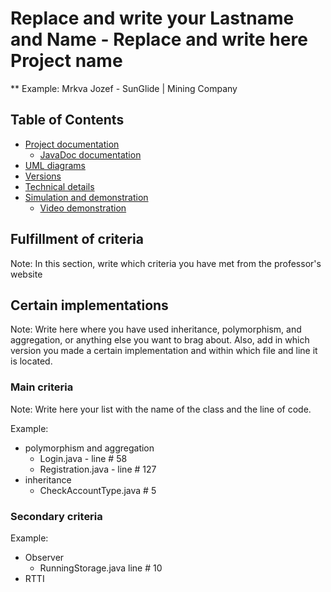 # Replace and write your Lastname and Name - Replace and write here Project name
** Example: Mrkva Jozef - SunGlide | Mining Company

## Table of Contents

* [Project documentation](Documentation/000_project_documentation)
  * [JavaDoc documentation](Documentation/000_project_documentation)
* [UML diagrams](Documentation/001_uml_diagrams)
* [Versions](Documentation/002_versions)
* [Technical details](Documentation/003_tech_details)
* [Simulation and demonstration](Documentation/004_simulation_and_demonstration)  
  * [Video demonstration](Documentation/004_simulation_and_demonstration)

## Fulfillment of criteria

Note: In this section, write which criteria you have met from the professor's website

## Certain implementations

Note: Write here where you have used inheritance, polymorphism, and aggregation, or anything else you want to brag about. Also, add in which version you made a certain implementation and within which file and line it is located.

### Main criteria

Note: Write here your list with the name of the class and the line of code.

Example:

* polymorphism and aggregation
  * Login.java - line # 58
  * Registration.java - line # 127
* inheritance
  * CheckAccountType.java # 5

### Secondary criteria

Example:

* Observer
  * RunningStorage.java line # 10
* RTTI
